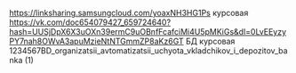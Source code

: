 https://linksharing.samsungcloud.com/yoaxNH3HG1Ps курсовая 
https://vk.com/doc654079427_659724640?hash=UUSjDpX6X3uOXn39ermC9uOBnfFcafciMi4U5pMKiGs&dl=0LvEEyzyPY7nah8OWvA3apuMzieNtNTGmmZP8aKz6GT БД курсовая
1234567BD_organizatsii_avtomatizatsii_uchyota_vkladchikov_i_depozitov_banka (1)
